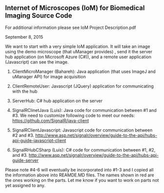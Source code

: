 Internet of Microscopes (IoM) for Biomedical Imaging Source Code
------------------------------------------
For additional information please see IoM Project Description.pdf


September 8, 2015

We want to start with a very simple IoM application. It will take an image using the demo microscope (that uManager provides) , send it the server hub application (on Microsoft Azure (C#)), and a remote user application (Javascript) can see the image. 

1. ClientMicroManager (Bahareh): Java application (that uses ImageJ and uManager API) for image acquisition 

2. ClientRemoteUser: Javascript (JQuery) application for communicating with the hub

3. ServerHub: C# hub application on the server

4. SignalRClinetJava (Luis): Java code for communication between #1 and #3. We need to customize following code to meet our needs:
https://github.com/SignalR/java-client

5. SignalRClientJavascript: Javascript code for communication between #2 and #3. 
http://www.asp.net/signalr/overview/guide-to-the-api/hubs-api-guide-javascript-client

6. SignalRHubCSharp (Luis): C# code for communication between #1, #2, and #3. 
http://www.asp.net/signalr/overview/guide-to-the-api/hubs-api-guide-server

Please note #4-6 will eventually be incorporated into #1-3 and I copied all the information above into REAMDE.MD files. The names shown in red are the ones working on the parts. Let me know if you want to work on parts not yet assigned to any. 
